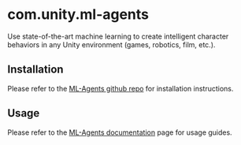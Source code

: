 # com.unity.ml-agents

Use state-of-the-art machine learning to create intelligent character behaviors in any Unity environment (games, robotics, film, etc.).

## Installation

Please refer to the [ML-Agents github repo] for installation instructions.

## Usage

Please refer to the [ML-Agents documentation] page for usage guides.


[ML-Agents github repo]: https://github.com/Unity-Technologies/ml-agents
[ML-Agents documentation]: https://unity-technologies.github.io/ml-agents/